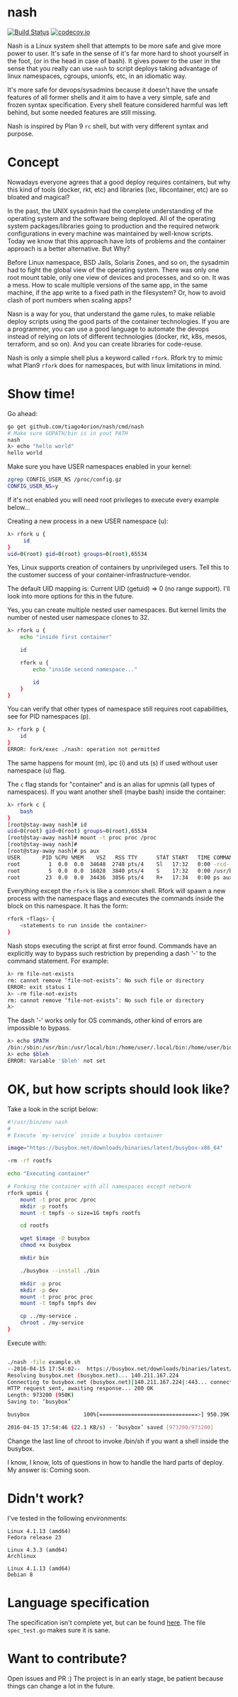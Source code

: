 # nash

[![Build Status](https://travis-ci.org/tiago4orion/nash.svg?branch=master)](https://travis-ci.org/tiago4orion/nash) [![codecov.io](https://codecov.io/github/tiago4orion/nash/coverage.svg?branch=master)](https://codecov.io/github/tiago4orion/nash?branch=master)

Nash is a Linux system shell that attempts to be more safe and give
more power to user. It's safe in the sense of it's far more hard to
shoot yourself in the foot, (or in the head in case of bash). It gives
power to the user in the sense that you really can use `nash` to
script deploys taking advantage of linux namespaces, cgroups, unionfs,
etc, in an idiomatic way.

It's more safe for devops/sysadmins because it doesn't have the unsafe
features of all former shells and it aim to have a very simple, safe
and frozen syntax specification. Every shell feature considered
harmful was left behind, but some needed features are still missing.

Nash is inspired by Plan 9 `rc` shell, but with very different syntax
and purpose.

# Concept

Nowadays everyone agrees that a good deploy requires containers, but
why this kind of tools (docker, rkt, etc) and libraries (lxc,
libcontainer, etc) are so bloated and magical?

In the past, the UNIX sysadmin had the complete understanding of the
operating system and the software being deployed. All of the operating
system packages/libraries going to production and the required network
configurations in every machine was maintained by well-know
scripts. Today we know that this approach have lots of problems and
the container approach is a better alternative. But Why?

Before Linux namespace, BSD Jails, Solaris Zones, and so on, the
sysadmin had to fight the global view of the operating
system. There was only one root mount table, only one view of devices
and processes, and so on. It was a mess. How to scale multiple
versions of the same app, in the same machine, if the app write to a
fixed path in the filesystem? Or, how to avoid clash of port numbers
when scaling apps?

Nasn is a way for you, that understand the game rules, to make
reliable deploy scripts using the good parts of the container
technologies. If you are a programmer, you can use a good language to
automate the devops instead of relying on lots of different
technologies (docker, rkt, k8s, mesos, terraform, and so on). And you
can create libraries for code-reuse.

Nash is only a simple shell plus a keyword called `rfork`. Rfork try
to mimic what Plan9 `rfork` does for namespaces, but with linux
limitations in mind.

# Show time!

Go ahead:

```sh
go get github.com/tiago4orion/nash/cmd/nash
# Make sure GOPATH/bin is in yout PATH
nash
λ> echo "hello world"
hello world
```

Make sure you have USER namespaces enabled in your kernel:

```sh
zgrep CONFIG_USER_NS /proc/config.gz
CONFIG_USER_NS=y
```

If it's not enabled you will need root privileges to execute every example below...

Creating a new process in a new USER namespace (u):

```sh
λ> rfork u {
     id
}
uid=0(root) gid=0(root) groups=0(root),65534
```
Yes, Linux supports creation of containers by unprivileged users. Tell
this to the customer success of your container-infrastructure-vendor.

The default UID mapping is: Current UID (getuid) => 0 (no
range support). I'll look into more options for this in the future.

Yes, you can create multiple nested user namespaces. But kernel limits
the number of nested user namespace clones to 32.

```sh
λ> rfork u {
    echo "inside first container"

    id

    rfork u {
        echo "inside second namespace..."

        id
    }
}
```

You can verify that other types of namespace still requires root
capabilities, see for PID namespaces (p).

```sh
λ> rfork p {
    id
}
ERROR: fork/exec ./nash: operation not permitted
```

The same happens for mount (m), ipc (i) and uts (s) if used without
user namespace (u) flag.

The `c` flag stands for "container" and is an alias for upmnis (all
types of namespaces).  If you want another shell (maybe bash) inside the container:

```sh
λ> rfork c {
    bash
}
[root@stay-away nash]# id
uid=0(root) gid=0(root) groups=0(root),65534
[root@stay-away nash]# mount -t proc proc /proc
[root@stay-away nash]#
[root@stay-away nash]# ps aux
USER       PID %CPU %MEM    VSZ   RSS TTY      STAT START   TIME COMMAND
root         1  0.0  0.0  34648  2748 pts/4    Sl   17:32   0:00 -rcd- -addr /tmp/nash.qNQa.sock
root         5  0.0  0.0  16028  3840 pts/4    S    17:32   0:00 /usr/bin/bash
root        23  0.0  0.0  34436  3056 pts/4    R+   17:34   0:00 ps aux
```

Everything except the `rfork` is like a common shell. Rfork will spawn a
new process with the namespace flags and executes the commands inside
the block on this namespace. It has the form:

```sh
rfork <flags> {
    <statements to run inside the container>
}
```

Nash stops executing the script at first error found. Commands have an explicitly
way to bypass such restriction by prepending a dash '-' to the command statement.
For example:

```sh
λ> rm file-not-exists
rm: cannot remove ‘file-not-exists’: No such file or directory
ERROR: exit status 1
λ> -rm file-not-exists
rm: cannot remove ‘file-not-exists’: No such file or directory
λ> 
```
The dash '-' works only for OS commands, other kind of errors are impossible to bypass.

```sh
λ> echo $PATH
/bin:/sbin:/usr/bin:/usr/local/bin:/home/user/.local/bin:/home/user/bin:/home/user/.gvm/pkgsets/go1.5.3/global/bin:/home/user/projects/3rdparty/plan9port/bin:/home/user/.gvm/gos/go1.5.3/bin
λ> echo $bleh
ERROR: Variable '$bleh' not set
```
# OK, but how scripts should look like?

Take a look in the script below:

```sh
#!/usr/bin/env nash
#
# Execute `my-service` inside a busybox container

image="https://busybox.net/downloads/binaries/latest/busybox-x86_64"

-rm -rf rootfs

echo "Executing container"

# Forking the container with all namespaces except network
rfork upmis {
    mount -t proc proc /proc
    mkdir -p rootfs
    mount -t tmpfs -o size=1G tmpfs rootfs

    cd rootfs

    wget $image -O busybox
    chmod +x busybox

    mkdir bin

    ./busybox --install ./bin

    mkdir -p proc
    mkdir -p dev
    mount -t proc proc proc
    mount -t tmpfs tmpfs dev

    cp ../my-service .
    chroot . /my-service
}
```

Execute with:

```sh

./nash -file example.sh
--2016-04-15 17:54:02--  https://busybox.net/downloads/binaries/latest/busybox-x86_64
Resolving busybox.net (busybox.net)... 140.211.167.224
Connecting to busybox.net (busybox.net)|140.211.167.224|:443... connected.
HTTP request sent, awaiting response... 200 OK
Length: 973200 (950K)
Saving to: ‘busybox’

busybox                 100%[===============================>] 950.39K  21.1KB/s    in 43s

2016-04-15 17:54:46 (22.1 KB/s) - ‘busybox’ saved [973200/973200]

```

Change the last line of chroot to invoke /bin/sh if you want a shell
inside the busybox.

I know, I know, lots of questions in how to handle the hard parts of
deploy. My answer is: Coming soon.

# Didn't work?

I've tested in the following environments:

    Linux 4.1.13 (amd64)
    Fedora release 23

    Linux 4.3.3 (amd64)
    Archlinux

    Linux 4.1.13 (amd64)
    Debian 8

# Language specification

The specification isn't complete yet, but can be found
[here](https://github.com/tiago4orion/nash/blob/master/spec.ebnf).
The file `spec_test.go` makes sure it is sane.

# Want to contribute?

Open issues and PR :)
The project is in an early stage, be patient because things can change
a lot in the future.
